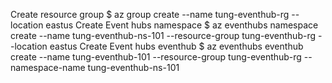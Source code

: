 Create resource group
$ az group create --name tung-eventhub-rg --location eastus
Create Event hubs namespace
$ az eventhubs namespace create --name tung-eventhub-ns-101 --resource-group tung-eventhub-rg --location eastus
Create Event hubs eventhub
$ az eventhubs eventhub create --name tung-eventhub-101 --resource-group tung-eventhub-rg --namespace-name tung-eventhub-ns-101
